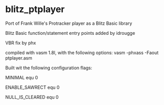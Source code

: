 # blitz_ptplayer
Port of Frank Wille's Protracker player as a Blitz Basic library

Blitz Basic function/statement entry points added by idrougge

VBR fix by phx

compiled with vasm 1.8l, with the following options:
vasm -phxass -Faout ptplayer.asm

Built wit the following configuration flags:

MINIMAL		equ	0

ENABLE_SAWRECT	equ	0

NULL_IS_CLEARED	equ	0
